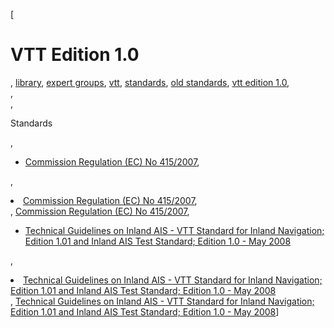 [

# VTT Edition 1.0

, <a href="http://www.ris.eu/library" style="text-transform:lowercase;">Library</a>, <a href="http://www.ris.eu/library/expert_groups" style="text-transform:lowercase;">Expert Groups</a>, <a href="http://www.ris.eu/library/expert_groups/vtt" style="text-transform:lowercase;">VTT</a>, <a href="http://www.ris.eu/library/expert_groups/vtt/standards" style="text-transform:lowercase;">Standards</a>, <a href="http://www.ris.eu/library/expert_groups/vtt/standards/old_standards" style="text-transform:lowercase;">Old Standards</a>, <a href="http://www.ris.eu/library/expert_groups/vtt/standards/old_standards/vtt_edition_1_0" style="text-transform:lowercase;">VTT Edition 1.0</a>,   
,   
, 

Standards

, 

*   [Commission Regulation (EC) No 415/2007](http://www.ris.eu/docs/File/424/EC_415_2007_Regulation.pdf),&nbsp;

, <li><a href="http://www.ris.eu/docs/File/424/EC_415_2007_Regulation.pdf">Commission Regulation (EC) No 415/2007</a>,&nbsp;</li>, [Commission Regulation (EC) No 415/2007](http://www.ris.eu/docs/File/424/EC_415_2007_Regulation.pdf), 

*   [Technical Guidelines on Inland AIS - VTT Standard for Inland Navigation; Edition 1.01 and Inland AIS Test Standard; Edition 1.0 - May 2008](http://www.ris.eu/docs/File/424/Technical_Guidelines_AIS_VTT_standard_AIS_Test_standard_Edition_1_May_2008.pdf)

, <li><a href="http://www.ris.eu/docs/File/424/Technical_Guidelines_AIS_VTT_standard_AIS_Test_standard_Edition_1_May_2008.pdf">Technical Guidelines on Inland AIS - VTT Standard for Inland Navigation; Edition 1.01 and Inland AIS Test Standard; Edition 1.0 - May 2008</a></li>, [Technical Guidelines on Inland AIS - VTT Standard for Inland Navigation; Edition 1.01 and Inland AIS Test Standard; Edition 1.0 - May 2008](http://www.ris.eu/docs/File/424/Technical_Guidelines_AIS_VTT_standard_AIS_Test_standard_Edition_1_May_2008.pdf)]